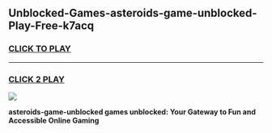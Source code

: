 
## Unblocked-Games-asteroids-game-unblocked-Play-Free-k7acq
<h3>
<a href="https://premium76.site?title=asteroids-game-unblocked&ref=23A">CLICK TO PLAY</a></h3>
<hr>

<h3>
<a href="https://premium76.site?title=asteroids-game-unblocked&ref=23A">CLICK 2 PLAY</a>
  
</h3>

<a href="https://premium76.site?title=asteroids-game-unblocked&ref=23A"><img src="https://clearcache.store/games.png"></a>


**asteroids-game-unblocked games unblocked: Your Gateway to Fun and Accessible Online Gaming**
